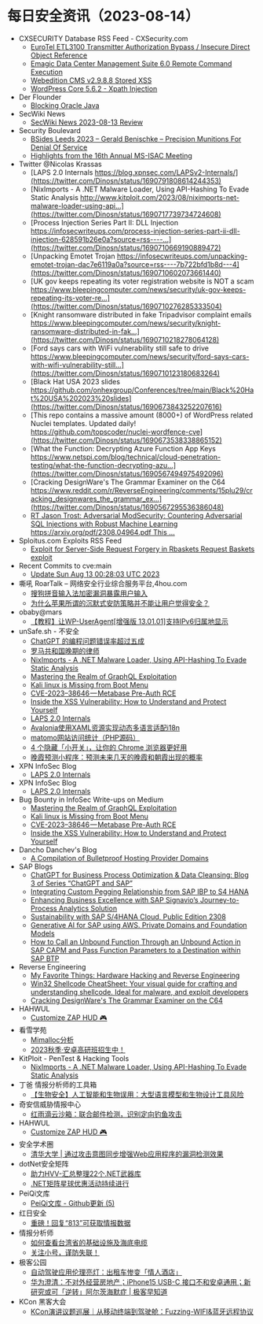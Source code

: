 # 每日安全资讯（2023-08-14）

- CXSECURITY Database RSS Feed - CXSecurity.com
  - [EuroTel ETL3100 Transmitter Authorization Bypass / Insecure Direct Object Reference](https://cxsecurity.com/issue/WLB-2023080060)
  - [Emagic Data Center Management Suite 6.0 Remote Command Execution](https://cxsecurity.com/issue/WLB-2023080059)
  - [Webedition CMS v2.9.8.8 Stored XSS](https://cxsecurity.com/issue/WLB-2023080058)
  - [WordPress Core 5.6.2 - Xpath Injection](https://cxsecurity.com/issue/WLB-2023080057)
- Der Flounder
  - [Blocking Oracle Java](https://derflounder.wordpress.com/2023/08/13/blocking-oracle-java/)
- SecWiki News
  - [SecWiki News 2023-08-13 Review](http://www.sec-wiki.com/?2023-08-13)
- Security Boulevard
  - [BSides Leeds 2023 – Gerald Benischke – Precision Munitions For Denial Of Service](https://securityboulevard.com/2023/08/bsides-leeds-2023-gerald-benischke-precision-munitions-for-denial-of-service/)
  - [Highlights from the 16th Annual MS-ISAC Meeting](https://securityboulevard.com/2023/08/highlights-from-the-16th-annual-ms-isac-meeting/)
- Twitter @Nicolas Krassas
  - [LAPS 2.0 Internals https://blog.xpnsec.com/LAPSv2-Internals/](https://twitter.com/Dinosn/status/1690791808614244353)
  - [NixImports - A .NET Malware Loader, Using API-Hashing To Evade Static Analysis http://www.kitploit.com/2023/08/niximports-net-malware-loader-using-api...](https://twitter.com/Dinosn/status/1690717739734724608)
  - [Process Injection Series Part II: DLL Injection https://infosecwriteups.com/process-injection-series-part-ii-dll-injection-628591b26e0a?source=rss----...](https://twitter.com/Dinosn/status/1690710669190889472)
  - [Unpacking Emotet Trojan https://infosecwriteups.com/unpacking-emotet-trojan-dac7e6119a0a?source=rss----7b722bfd1b8d---4](https://twitter.com/Dinosn/status/1690710602073661440)
  - [UK gov keeps repeating its voter registration website is NOT a scam https://www.bleepingcomputer.com/news/security/uk-gov-keeps-repeating-its-voter-re...](https://twitter.com/Dinosn/status/1690710276285333504)
  - [Knight ransomware distributed in fake Tripadvisor complaint emails https://www.bleepingcomputer.com/news/security/knight-ransomware-distributed-in-fak...](https://twitter.com/Dinosn/status/1690710218278064128)
  - [Ford says cars with WiFi vulnerability still safe to drive https://www.bleepingcomputer.com/news/security/ford-says-cars-with-wifi-vulnerability-still...](https://twitter.com/Dinosn/status/1690710123180683264)
  - [Black Hat USA 2023 slides https://github.com/onhexgroup/Conferences/tree/main/Black%20Hat%20USA%202023%20slides](https://twitter.com/Dinosn/status/1690673843252207616)
  - [This repo contains a massive amount (8000+) of WordPress related Nuclei templates. Updated daily! https://github.com/topscoder/nuclei-wordfence-cve](https://twitter.com/Dinosn/status/1690673538338865152)
  - [What the Function: Decrypting Azure Function App Keys https://www.netspi.com/blog/technical/cloud-penetration-testing/what-the-function-decrypting-azu...](https://twitter.com/Dinosn/status/1690567494975492096)
  - [Cracking DesignWare's The Grammar Examiner on the C64 https://www.reddit.com/r/ReverseEngineering/comments/15plu29/cracking_designwares_the_grammar_ex...](https://twitter.com/Dinosn/status/1690567295536386048)
  - [RT Jason Trost: Adversarial ModSecurity: Countering Adversarial SQL Injections with Robust Machine Learning https://arxiv.org/pdf/2308.04964.pdf This ...](https://twitter.com/jason_trost/status/1690527884270579712)
- Sploitus.com Exploits RSS Feed
  - [Exploit for Server-Side Request Forgery in Rbaskets Request Baskets exploit](https://sploitus.com/exploit?id=E4F6B3FC-99DD-5638-BF22-1ED37F58D262&utm_source=rss&utm_medium=rss)
- Recent Commits to cve:main
  - [Update Sun Aug 13 00:28:03 UTC 2023](https://github.com/trickest/cve/commit/368c2cdc7bf63565a4609f86df8c7903f943a3da)
- 嘶吼 RoarTalk – 网络安全行业综合服务平台,4hou.com
  - [搜狗拼音输入法加密漏洞暴露用户输入](https://www.4hou.com/posts/ZGgw)
  - [为什么苹果所谓的沉默式安防策略并不能让用户觉得安全？](https://www.4hou.com/posts/WKBx)
- obaby@mars
  - [【教程】让WP-UserAgent[增强版 13.01.01]支持IPv6归属地显示](https://h4ck.org.cn/2023/08/%e3%80%90%e6%95%99%e7%a8%8b%e3%80%91%e8%ae%a9wp-useragent%e5%a2%9e%e5%bc%ba%e7%89%88-13-01-01%e6%94%af%e6%8c%81ipv6%e5%bd%92%e5%b1%9e%e5%9c%b0%e6%98%be%e7%a4%ba/)
- unSafe.sh - 不安全
  - [ChatGPT 的编程问题错误率超过五成](https://buaq.net/go-174354.html)
  - [罗马共和国晚期的律师](https://buaq.net/go-174355.html)
  - [NixImports - A .NET Malware Loader, Using API-Hashing To Evade Static Analysis](https://buaq.net/go-174346.html)
  - [Mastering the Realm of GraphQL Exploitation](https://buaq.net/go-174342.html)
  - [Kali linux is Missing from Boot Menu](https://buaq.net/go-174343.html)
  - [CVE-2023–38646 — Metabase Pre-Auth RCE](https://buaq.net/go-174344.html)
  - [Inside the XSS Vulnerability: How to Understand and Protect Yourself](https://buaq.net/go-174345.html)
  - [LAPS 2.0 Internals](https://buaq.net/go-174350.html)
  - [Avalonia使用XAML资源实现动态多语言适配i18n](https://buaq.net/go-174335.html)
  - [matomo网站访问统计（PHP源码）](https://buaq.net/go-174336.html)
  - [4 个隐藏「小开关」，让你的 Chrome 浏览器更好用](https://buaq.net/go-174334.html)
  - [晚霞预测小程序：预测未来几天的晚霞和朝霞出现的概率](https://buaq.net/go-174331.html)
- XPN InfoSec Blog
  - [LAPS 2.0 Internals](https://blog.xpnsec.com/LAPSv2-Internals/)
- XPN InfoSec Blog
  - [LAPS 2.0 Internals](https://blog.xpnsec.com/LAPSv2-Internals/)
- Bug Bounty in InfoSec Write-ups on Medium
  - [Mastering the Realm of GraphQL Exploitation](https://infosecwriteups.com/mastering-the-realm-of-graphql-exploitation-a12ed5e04263?source=rss----7b722bfd1b8d--bug_bounty)
  - [Kali linux is Missing from Boot Menu](https://infosecwriteups.com/kali-linux-is-missing-from-boot-menu-6bab6ae304f3?source=rss----7b722bfd1b8d--bug_bounty)
  - [CVE-2023–38646 — Metabase Pre-Auth RCE](https://infosecwriteups.com/cve-2023-38646-metabase-pre-auth-rce-866220684396?source=rss----7b722bfd1b8d--bug_bounty)
  - [Inside the XSS Vulnerability: How to Understand and Protect Yourself](https://infosecwriteups.com/inside-the-xss-vulnerability-how-to-understand-and-protect-yourself-627ae6d39121?source=rss----7b722bfd1b8d--bug_bounty)
- Dancho Danchev's Blog
  - [A Compilation of Bulletproof Hosting Provider Domains](https://ddanchev.blogspot.com/2023/08/a-compilation-of-bulletproof-hosting.html)
- SAP Blogs
  - [ChatGPT for Business Process Optimization & Data Cleansing: Blog 3 of Series “ChatGPT and SAP”](https://blogs.sap.com/2023/08/13/chatgpt-for-business-process-optimization-data-cleansing-blog-3-of-series-chatgpt-and-sap/)
  - [Integrating Custom Pegging Relationship from SAP IBP to S4 HANA](https://blogs.sap.com/2023/08/13/integrating-custom-pegging-relationship-from-sap-ibp-to-s4-hana/)
  - [Enhancing Business Excellence with SAP Signavio’s Journey-to-Process Analytics Solution](https://blogs.sap.com/2023/08/13/enhancing-business-excellence-with-sap-signavios-journey-to-process-analytics-solution/)
  - [Sustainability with SAP S/4HANA Cloud, Public Edition 2308](https://blogs.sap.com/2023/08/13/sustainability-with-sap-s-4hana-cloud-public-edition-2308/)
  - [Generative AI for SAP using AWS. Private Domains and Foundation Models](https://blogs.sap.com/2023/08/13/generative-ai-for-sap-using-aws.-private-domains-and-foundation-models/)
  - [How to Call an Unbound Function Through an Unbound Action in SAP CAPM and Pass Function Parameters to a Destination within SAP BTP](https://blogs.sap.com/2023/08/13/how-to-call-an-unbound-function-through-an-unbound-action-in-sap-capm-and-pass-function-parameters-to-a-destination-within-sap-btp/)
- Reverse Engineering
  - [My Favorite Things: Hardware Hacking and Reverse Engineering](https://www.reddit.com/r/ReverseEngineering/comments/15q4y9b/my_favorite_things_hardware_hacking_and_reverse/)
  - [Win32 Shellcode CheatSheet: Your visual guide for crafting and understanding shellcode. Ideal for malware, and exploit developers](https://www.reddit.com/r/ReverseEngineering/comments/15qbgd6/win32_shellcode_cheatsheet_your_visual_guide_for/)
  - [Cracking DesignWare's The Grammar Examiner on the C64](https://www.reddit.com/r/ReverseEngineering/comments/15plu29/cracking_designwares_the_grammar_examiner_on_the/)
- HAHWUL
  - [Customize ZAP HUD 🎮](https://www.hahwul.com/2023/08/13/customize-zap-hud/)
- 看雪学苑
  - [Mimalloc分析](https://mp.weixin.qq.com/s?__biz=MjM5NTc2MDYxMw==&mid=2458512633&idx=1&sn=97e458743c54792f837f96bdac8d1fc0&chksm=b18edc7386f955650f954e5a9abfd9b59a35db7acc464796b9c43cb9a7684bd026eaff54f24c&scene=58&subscene=0#rd)
  - [2023秋季·安卓高研班招生中！](https://mp.weixin.qq.com/s?__biz=MjM5NTc2MDYxMw==&mid=2458512633&idx=2&sn=b61b38195850188898f6df9024cf1f72&chksm=b18edc7386f955651fd43a2c598ad815fa1219d9617cf7e05b0eba6d6afc4e3f9ccbc0284032&scene=58&subscene=0#rd)
- KitPloit - PenTest & Hacking Tools
  - [NixImports - A .NET Malware Loader, Using API-Hashing To Evade Static Analysis](http://www.kitploit.com/2023/08/niximports-net-malware-loader-using-api.html)
- 丁爸 情报分析师的工具箱
  - [【生物安全】人工智能和生物误用：大型语言模型和生物设计工具风险](https://mp.weixin.qq.com/s?__biz=MzI2MTE0NTE3Mw==&mid=2651138185&idx=1&sn=b08a7b46ea3f8cc37527b5b44111ba8f&chksm=f1af5fb3c6d8d6a5be458295b6114bdcdf3147cfb9a7ceb131df63f4bac84784898c50b78a58&scene=58&subscene=0#rd)
- 奇安信威胁情报中心
  - [红雨滴云沙箱：联合邮件检测，识别定向钓鱼攻击](https://mp.weixin.qq.com/s?__biz=MzI2MDc2MDA4OA==&mid=2247507593&idx=1&sn=7d44eae6d079de58c7c42b7f61b33ab2&chksm=ea6629fedd11a0e8eaeb722e9614d79e1b9c21c46e779e4ab2623f9ce535c63b959ba790ab40&scene=58&subscene=0#rd)
- HAHWUL
  - [Customize ZAP HUD 🎮](https://www.hahwul.com/2023/08/13/customize-zap-hud/)
- 安全学术圈
  - [清华大学 | 通过攻击意图同步增强Web应用程序的漏洞检测效果](https://mp.weixin.qq.com/s?__biz=MzU5MTM5MTQ2MA==&mid=2247489319&idx=1&sn=922e12880a69292afb9f92d80c0c1371&chksm=fe2ee8acc95961bada79af1b82467967d078254881430abfb8d5bf3b04914389346a1a225af5&scene=58&subscene=0#rd)
- dotNet安全矩阵
  - [助力HVV-汇总整理22个.NET武器库](https://mp.weixin.qq.com/s?__biz=MzUyOTc3NTQ5MA==&mid=2247488288&idx=1&sn=324d7521d3a8c290f5490691156d1925&chksm=fa5abdcdcd2d34dbe8734628e6b69f0e452ac6349ced388e7cc7e795cd9b7cc073db61f54c1e&scene=58&subscene=0#rd)
  - [.NET矩阵星球优惠活动持续进行](https://mp.weixin.qq.com/s?__biz=MzUyOTc3NTQ5MA==&mid=2247488288&idx=2&sn=1fa1e207ca36ee2228f334fd6b3c14c1&chksm=fa5abdcdcd2d34dbdec0a0ff30d37882478b4fed741036192591c1137fd7f148fe532647c18e&scene=58&subscene=0#rd)
- PeiQi文库
  - [PeiQi文库 - Github更新 (5)](https://mp.weixin.qq.com/s?__biz=Mzg3NDU2MTg0Ng==&mid=2247493948&idx=1&sn=97695bb795cba03370284ad75b53a935&chksm=cecc4165f9bbc873e7a22f64eafa75828a29e274ccc0702289a6270c2b762d54b4a6b9e4e3e2&scene=58&subscene=0#rd)
- 红日安全
  - [重磅！回复“813”可获取情报数据](https://mp.weixin.qq.com/s?__biz=MzI4NjEyMDk0MA==&mid=2649851565&idx=1&sn=d0d234ad7ff433f633f5c1af255aaf9a&chksm=f3e4e82ec4936138679ebe6388916212cac6f549a59fa6ac1ea1915f443d095b2b604133c297&scene=58&subscene=0#rd)
- 情报分析师
  - [如何查看台湾省的基础设施及海底电缆](https://mp.weixin.qq.com/s?__biz=MzA3Mjc1MTkwOA==&mid=2650536629&idx=1&sn=26ba1654842bde6381cc7785fe653b45&chksm=8716d4feb0615de80b1a951193bc399dd74cd3e42708c1f4cb87a95be4d6e01552fdfea6cfce&scene=58&subscene=0#rd)
  - [关注小号，谨防失联！](https://mp.weixin.qq.com/s?__biz=MzA3Mjc1MTkwOA==&mid=2650536629&idx=2&sn=6e495d706f33c437cb410fcd7ef23287&chksm=8716d4feb0615de8b8c62cea91e4dbbde6a095df644b140085a1ff675563dbef5a14eefb0a29&scene=58&subscene=0#rd)
- 极客公园
  - [自动驾驶应用伦理亮灯：出租车惨变「情人酒店」](https://mp.weixin.qq.com/s?__biz=MTMwNDMwODQ0MQ==&mid=2653006777&idx=1&sn=01d4a1c2ba1a9fc6771670f55b2ac3ee&chksm=7e54d60f49235f19986b517fb3d57759a7adbd435b0804a5dc1d65e97494991b8a41c898fe4b&scene=58&subscene=0#rd)
  - [华为澄清：不对外经营房地产；iPhone15 USB-C 接口不和安卓通用；新研究或可「逆转」阿尔茨海默症 | 极客早知道](https://mp.weixin.qq.com/s?__biz=MTMwNDMwODQ0MQ==&mid=2653006757&idx=1&sn=2cf38c49b2cc878181615d42421a3d66&chksm=7e54d61349235f05bce7c771588227169b312661ac4c80dc372f494b604508d4f11e7d2a619a&scene=58&subscene=0#rd)
- KCon 黑客大会
  - [KCon演讲议题巡展｜从移动终端到驾驶舱：Fuzzing-WIFI&蓝牙远程协议](https://mp.weixin.qq.com/s?__biz=MzIzOTAwNzc1OQ==&mid=2651136975&idx=1&sn=458edbeeb88d306b28a06b3cbffb06b8&chksm=f2c122afc5b6abb90b190bb9410689dd95722df928d9f8f5110e755485be022c87bc77d8b513&scene=58&subscene=0#rd)
